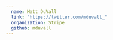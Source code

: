 ```yaml
---
  name: Matt DuVall
  link: "https://twitter.com/mduvall_"
  organization: Stripe
  github: mduvall
---
```

